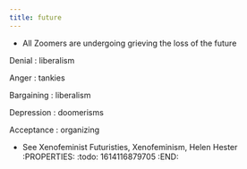 ```yaml
---
title: future
---
```


- All Zoomers are undergoing grieving the loss of the future

Denial
: liberalism

Anger
: tankies

Bargaining
: liberalism

Depression
: doomerisms

Acceptance
: organizing
- See Xenofeminist Futuristies, Xenofeminism, Helen Hester
:PROPERTIES:
:todo: 1614116879705
:END:
